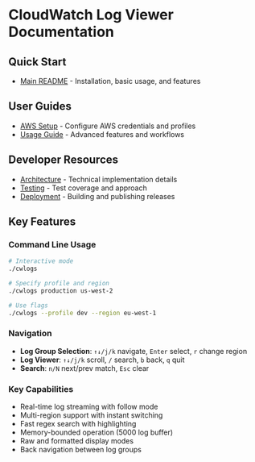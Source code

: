# CloudWatch Log Viewer Documentation

## Quick Start
- [Main README](../README.md) - Installation, basic usage, and features

## User Guides
- [AWS Setup](AWS-SETUP.md) - Configure AWS credentials and profiles
- [Usage Guide](USAGE.md) - Advanced features and workflows

## Developer Resources
- [Architecture](DEVELOPER.md) - Technical implementation details
- [Testing](TESTING.md) - Test coverage and approach
- [Deployment](DEPLOYMENT.md) - Building and publishing releases

## Key Features

### Command Line Usage
```bash
# Interactive mode
./cwlogs

# Specify profile and region
./cwlogs production us-west-2

# Use flags
./cwlogs --profile dev --region eu-west-1
```

### Navigation
- **Log Group Selection**: `↑↓/j/k` navigate, `Enter` select, `r` change region
- **Log Viewer**: `↑↓/j/k` scroll, `/` search, `b` back, `q` quit
- **Search**: `n/N` next/prev match, `Esc` clear

### Key Capabilities
- Real-time log streaming with follow mode
- Multi-region support with instant switching
- Fast regex search with highlighting
- Memory-bounded operation (5000 log buffer)
- Raw and formatted display modes
- Back navigation between log groups
